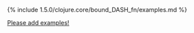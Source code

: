 {% include 1.5.0/clojure.core/bound_DASH_fn/examples.md %}

[Please add examples!](https://github.com/arrdem/grimoire/edit/master/_includes/1.6.0/clojure.core/bound_DASH_fn/examples.md)
